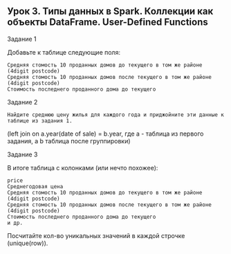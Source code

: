 ## Урок 3. Типы данных в Spark. Коллекции как объекты DataFrame. User-Defined Functions

Задание 1

Добавьте к таблице следующие поля:

    Средняя стомость 10 проданных домов до текущего в том же районе (4digit postcode)
    Средняя стомость 10 проданных домов после текущего в том же районе (4digit postcode)
    Стоимость последнего проданного дома до текущего

Задание 2

    Найдите среднюю цену жилья для каждого года и приджойните эти данные к таблице из задания 1.
(left join on a.year(date of sale) = b.year, где a - таблица из первого задания, а b таблица после группировки)

Задание 3

В итоге таблица с колонками (или нечто похожее):

    price
    Среднегодовая цена
    Средняя стомость 10 проданных домов до текущего в том же районе (4digit postcode)
    Средняя стомость 10 проданных домов после текущего в том же районе (4digit postcode)
    Стоимость последнего проданного дома до текущего 
    и др.

Посчитайте кол-во уникальных значений в каждой строчке (unique(row)).
